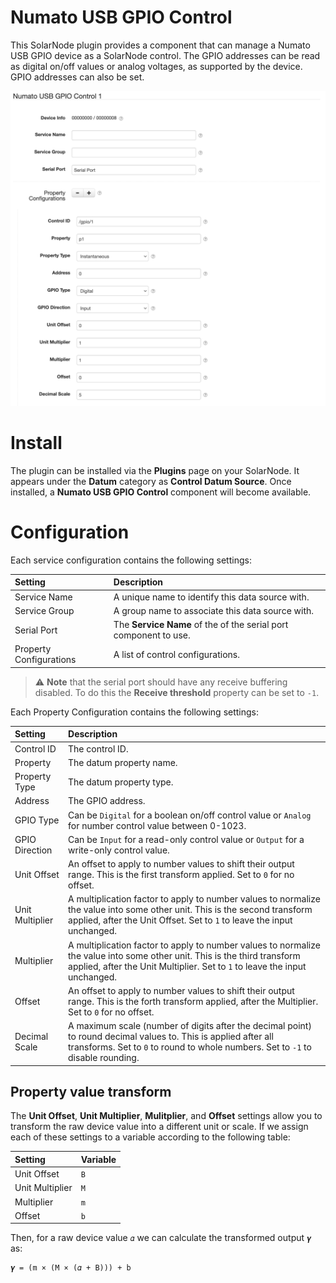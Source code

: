 # Numato USB GPIO Control

This SolarNode plugin provides a component that can manage a Numato USB GPIO device as a SolarNode
control. The GPIO addresses can be read as digital on/off values or analog voltages, as supported
by the device. GPIO addresses can also be set.

![Numato USB GPIO settings](docs/solarnode-numato-usb-gpio-control-settings.png)

# Install

The plugin can be installed via the **Plugins** page on your SolarNode. It appears under the
**Datum** category as **Control Datum Source**. Once installed, a **Numato USB GPIO Control**
component will become available.

# Configuration

Each service configuration contains the following settings:

| Setting                 | Description  |
|:------------------------|:-------------|
| Service Name            | A unique name to identify this data source with. |
| Service Group           | A group name to associate this data source with. |
| Serial Port             | The **Service Name** of the of the serial port component to use. |
| Property Configurations | A list of control configurations. |

> :warning: **Note** that the serial port should have any receive buffering disabled. To do this
> the **Receive threshold** property can be set to `-1`.

Each Property Configuration contains the following settings:

| Setting         | Description  |
|:----------------|:-------------|
| Control ID      | The control ID. |
| Property        | The datum property name. |
| Property Type   | The datum property type. |
| Address         | The GPIO address. |
| GPIO Type       | Can be `Digital` for a boolean on/off control value or `Analog` for number control value between 0-1023.  |
| GPIO Direction  | Can be `Input` for a read-only control value or `Output` for a write-only control value. |
| Unit Offset     | An offset to apply to number values to shift their output range. This is the first transform applied. Set to `0` for no offset. |
| Unit Multiplier | A multiplication factor to apply to number values to normalize the value into some other unit. This is the second transform applied, after the Unit Offset. Set to `1` to leave the input unchanged. |
| Multiplier      | A multiplication factor to apply to number values to normalize the value into some other unit. This is the third transform applied, after the Unit Multiplier. Set to `1` to leave the input unchanged. |
| Offset          | An offset to apply to number values to shift their output range. This is the forth transform applied, after the Multiplier. Set to `0` for no offset. |
| Decimal Scale   | A maximum scale (number of digits after the decimal point) to round decimal values to. This is applied after all transforms. Set to `0` to round to whole numbers. Set to `-1` to disable rounding. |

## Property value transform

The **Unit Offset**, **Unit Multiplier**, **Mulitplier**, and **Offset** settings allow you to 
transform the raw device value into a different unit or scale. If we assign each of these settings
to a variable according to the following table:

| Setting | Variable |
|:--------|:---------|
| Unit Offset     | `B` |
| Unit Multiplier | `M` |
| Multiplier      | `m` |
| Offset          | `b` |

Then, for a raw device value `𝛼` we can calculate the transformed output `𝜸` as:

```
𝜸 = (m × (M × (𝛼 + B))) + b
```
